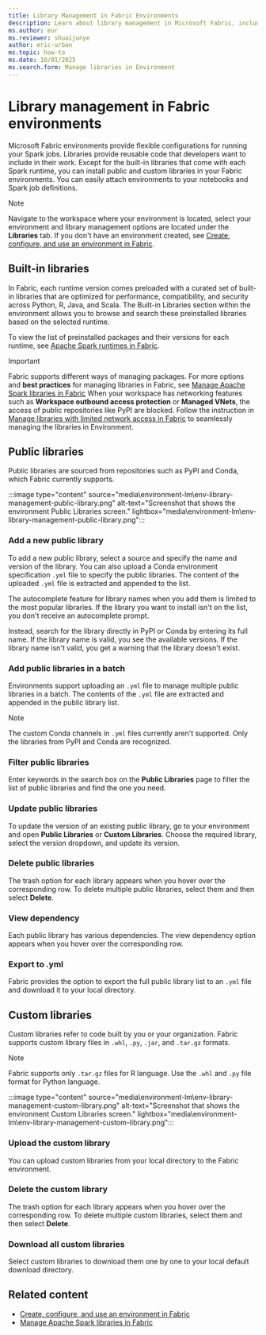```yaml
---
title: Library Management in Fabric Environments
description: Learn about library management in Microsoft Fabric, including how to add public and custom libraries to your Fabric environments.
ms.author: eur
ms.reviewer: shuaijunye
author: eric-urban
ms.topic: how-to
ms.date: 10/01/2025
ms.search.form: Manage libraries in Environment
---
```


# Library management in Fabric environments

Microsoft Fabric environments provide flexible configurations for running your Spark jobs. Libraries provide reusable code that developers want to include in their work. Except for the built-in libraries that come with each Spark runtime, you can install public and custom libraries in your Fabric environments. You can easily attach environments to your notebooks and Spark job definitions.

> [!NOTE]
> Navigate to the workspace where your environment is located, select your environment and library management options are located under the **Libraries** tab. If you don't have an environment created, see [Create, configure, and use an environment in Fabric](create-and-use-environment.md).

## Built-in libraries

In Fabric, each runtime version comes preloaded with a curated set of built-in libraries that are optimized for performance, compatibility, and security across Python, R, Java, and Scala. The Built-in Libraries section within the environment allows you to browse and search these preinstalled libraries based on the selected runtime.

To view the list of preinstalled packages and their versions for each runtime, see [Apache Spark runtimes in Fabric](runtime.md).

> [!IMPORTANT]
> Fabric supports different ways of managing packages. For more options and **best practices** for managing libraries in Fabric, see [Manage Apache Spark libraries in Fabric](library-management.md)
> When your workspace has networking features such as **Workspace outbound access protection** or **Managed VNets**, the access of public repositories like PyPI are blocked. Follow the instruction in [Manage libraries with limited network access in Fabric](environment-manage-library-with-outbound-access-protection.md) to seamlessly managing the libraries in Environment.

## Public libraries

Public libraries are sourced from repositories such as PyPI and Conda, which Fabric currently supports.

:::image type="content" source="media\environment-lm\env-library-management-public-library.png" alt-text="Screenshot that shows the environment Public Libraries screen." lightbox="media\environment-lm\env-library-management-public-library.png":::

### Add a new public library

To add a new public library, select a source and specify the name and version of the library. You can also upload a Conda environment specification ```.yml``` file to specify the public libraries. The content of the uploaded ```.yml``` file is extracted and appended to the list.

The autocomplete feature for library names when you add them is limited to the most popular libraries. If the library you want to install isn't on the list, you don't receive an autocomplete prompt.

Instead, search for the library directly in PyPI or Conda by entering its full name. If the library name is valid, you see the available versions. If the library name isn't valid, you get a warning that the library doesn't exist.

### Add public libraries in a batch

Environments support uploading an ```.yml``` file to manage multiple public libraries in a batch. The contents of the ```.yml``` file are extracted and appended in the public library list.

> [!NOTE]
> The custom Conda channels in ```.yml``` files currently aren't supported. Only the libraries from PyPI and Conda are recognized.

### Filter public libraries

Enter keywords in the search box on the **Public Libraries** page to filter the list of public libraries and find the one you need.

### Update public libraries

To update the version of an existing public library, go to your environment and open **Public Libraries** or **Custom Libraries**. Choose the required library, select the version dropdown, and update its version.

### Delete public libraries

The trash option for each library appears when you hover over the corresponding row. To delete multiple public libraries, select them and then select **Delete**.

### View dependency

Each public library has various dependencies. The view dependency option appears when you hover over the corresponding row.

### Export to .yml

Fabric provides the option to export the full public library list to an ```.yml``` file and download it to your local directory.

## Custom libraries

Custom libraries refer to code built by you or your organization. Fabric supports custom library files in ```.whl```, ```.py```, ```.jar```, and ```.tar.gz``` formats.

> [!NOTE]
> Fabric supports only ```.tar.gz``` files for R language. Use the ```.whl``` and ```.py``` file format for Python language.

:::image type="content" source="media\environment-lm\env-library-management-custom-library.png" alt-text="Screenshot that shows the environment Custom Libraries screen." lightbox="media\environment-lm\env-library-management-custom-library.png":::

### Upload the custom library

You can upload custom libraries from your local directory to the Fabric environment.

### Delete the custom library

The trash option for each library appears when you hover over the corresponding row. To delete multiple custom libraries, select them and then select **Delete**.

### Download all custom libraries

Select custom libraries to download them one by one to your local default download directory.

## Related content

- [Create, configure, and use an environment in Fabric](create-and-use-environment.md)
- [Manage Apache Spark libraries in Fabric](library-management.md)
